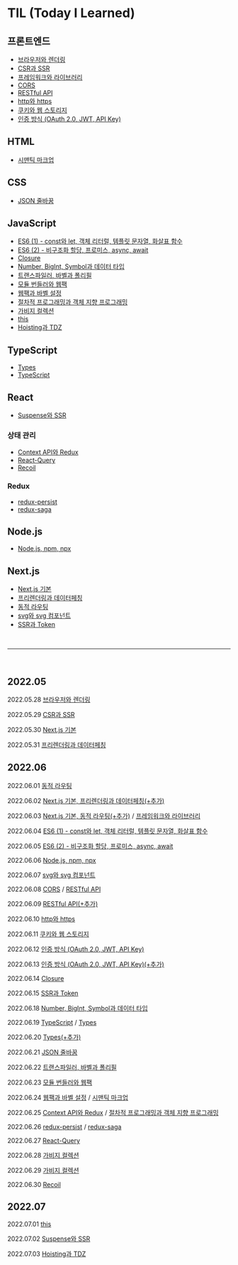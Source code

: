 # TIL (Today I Learned)

## 프론트엔드

- [브라우저와 렌더링](https://github.com/soonzero/TIL/blob/main/프론트엔드/브라우저와%20렌더링.md)
- [CSR과 SSR](https://github.com/soonzero/TIL/blob/main/프론트엔드/CSR과%20SSR.md)
- [프레임워크와 라이브러리](https://github.com/soonzero/TIL/blob/main/프론트엔드/프레임워크와%20라이브러리.md)
- [CORS](https://github.com/soonzero/TIL/blob/main/프론트엔드/CORS.md)
- [RESTful API](https://github.com/soonzero/TIL/blob/main/프론트엔드/RESTful%20API.md)
- [http와 https](https://github.com/soonzero/TIL/blob/main/프론트엔드/http와%20https.md)
- [쿠키와 웹 스토리지](https://github.com/soonzero/TIL/blob/main/프론트엔드/쿠키와%20웹%20스토리지.md)
- [인증 방식 (OAuth 2.0, JWT, API Key)](<https://github.com/soonzero/TIL/blob/main/프론트엔드/인증%20방식%20(OAuth%202.0,%20JWT,%20API%20Key).md>)

## HTML

- [시맨틱 마크업](https://github.com/soonzero/TIL/blob/main/HTML/시맨틱%20마크업.md)

## CSS

- [JSON 줄바꿈](https://github.com/soonzero/TIL/blob/main/CSS/JSON%20줄바꿈.md)

## JavaScript

- [ES6 (1) - const와 let, 객체 리터럴, 템플릿 문자열, 화살표 함수](<https://github.com/soonzero/TIL/blob/main/JS/ES6%20(1)%20-%20const와%20let%2C%20객체%20리터럴%2C%20템플릿%20문자열%2C%20화살표%20함수.md>)
- [ES6 (2) - 비구조화 할당, 프로미스, async, await](<https://github.com/soonzero/TIL/blob/main/JS/ES6%20(2)%20-%20비구조화%20할당%2C%20프로미스%2C%20async%2C%20await.md>)
- [Closure](https://github.com/soonzero/TIL/blob/main/JS/Closure.md)
- [Number, BigInt, Symbol과 데이터 타입](https://github.com/soonzero/TIL/blob/main/JS/Number,%20BigInt,%20Symbol과%20데이터%20타입.md)
- [트랜스파일러, 바벨과 폴리필](https://github.com/soonzero/TIL/blob/main/JS/트랜스파일러,%20바벨과%20폴리필.md)
- [모듈 번들러와 웹팩](https://github.com/soonzero/TIL/blob/main/JS/모듈%20번들러와%20웹팩.md)
- [웹팩과 바벨 설정](https://github.com/soonzero/TIL/blob/main/JS/웹팩과%20바벨%20설정.md)
- [절차적 프로그래밍과 객체 지향 프로그래밍](https://github.com/soonzero/TIL/blob/main/JS/절차적%20프로그래밍과%20객체%20지향%20프로그래밍.md)
- [가비지 컬렉션](https://github.com/soonzero/TIL/blob/main/JS/가비지%20컬렉션.md)
- [this](https://github.com/soonzero/TIL/blob/main/JS/this.md)
- [Hoisting과 TDZ](https://github.com/soonzero/TIL/blob/main/JS/Hoisting과%20TDZ.md)

## TypeScript

- [Types](https://github.com/soonzero/TIL/blob/main/TypeScript/Types.md)
- [TypeScript](https://github.com/soonzero/TIL/blob/main/TypeScript/TypeScript.md)

## React

- [Suspense와 SSR](https://github.com/soonzero/TIL/blob/main/React/Suspense와%20SSR.md)

### 상태 관리

- [Context API와 Redux](https://github.com/soonzero/TIL/blob/main/React/상태%20관리/Context%20API와%20Redux.md)
- [React-Query](https://github.com/soonzero/TIL/blob/main/React/상태%20관리/React-Query.md)
- [Recoil](https://github.com/soonzero/TIL/blob/main/React/상태%20관리/Recoil.md)

### Redux

- [redux-persist](https://github.com/soonzero/TIL/blob/main/React/redux/redux-persist.md)
- [redux-saga](https://github.com/soonzero/TIL/blob/main/React/redux/redux-saga.md)

## Node.js

- [Node.js, npm, npx](https://github.com/soonzero/TIL/blob/main/Node.js/Node.js%2C%20npm%2C%20npx.md)

## Next.js

- [Next.js 기본](https://github.com/soonzero/TIL/blob/main/Next.js/Next.js%20기본.md)
- [프리렌더링과 데이터페칭](https://github.com/soonzero/TIL/blob/main/Next.js/프리렌더링과%20데이터페칭.md)
- [동적 라우팅](https://github.com/soonzero/TIL/blob/main/Next.js/동적%20라우팅.md)
- [svg와 svg 컴포넌트](https://github.com/soonzero/TIL/blob/main/Next.js/svg와%20svg컴포넌트.md)
- [SSR과 Token](https://github.com/soonzero/TIL/blob/main/Next.js/SSR과%20Token.md)

<br />
<hr />
<br />

## 2022.05

2022.05.28 [브라우저와 렌더링](https://github.com/soonzero/TIL/blob/main/프론트엔드/브라우저와%20렌더링.md)

2022.05.29 [CSR과 SSR](https://github.com/soonzero/TIL/blob/main/프론트엔드/CSR과%20SSR.md)

2022.05.30 [Next.js 기본](https://github.com/soonzero/TIL/blob/main/Next.js/Next.js%20기본.md)

2022.05.31 [프리렌더링과 데이터페칭](https://github.com/soonzero/TIL/blob/main/Next.js/프리렌더링과%20데이터페칭.md)

## 2022.06

2022.06.01 [동적 라우팅](https://github.com/soonzero/TIL/blob/main/Next.js/동적%20라우팅.md)

2022.06.02 [Next.js 기본, 프리렌더링과 데이터페칭(+추가)](https://github.com/soonzero/TIL/commit/31258919c43457b47f5b840d7c1debd5fd3d84bd)

2022.06.03 [Next.js 기본, 동적 라우팅(+추가)](https://github.com/soonzero/TIL/commit/3832d1f406fb2a650595917ea622a75e21860381) / [프레임워크와 라이브러리](https://github.com/soonzero/TIL/blob/main/프론트엔드/프레임워크와%20라이브러리.md)

2022.06.04 [ES6 (1) - const와 let, 객체 리터럴, 템플릿 문자열, 화살표 함수](<https://github.com/soonzero/TIL/blob/main/JS/ES6%20(1)%20-%20const와%20let%2C%20객체%20리터럴%2C%20템플릿%20문자열%2C%20화살표%20함수.md>)

2022.06.05 [ES6 (2) - 비구조화 할당, 프로미스, async, await](<https://github.com/soonzero/TIL/blob/main/JS/ES6%20(2)%20-%20비구조화%20할당%2C%20프로미스%2C%20async%2C%20await.md>)

2022.06.06 [Node.js, npm, npx](https://github.com/soonzero/TIL/blob/main/Node.js/Node.js%2C%20npm%2C%20npx.md)

2022.06.07 [svg와 svg 컴포넌트](https://github.com/soonzero/TIL/blob/main/Next.js/svg와%20svg컴포넌트.md)

2022.06.08 [CORS](https://github.com/soonzero/TIL/blob/main/프론트엔드/CORS.md) / [RESTful API](https://github.com/soonzero/TIL/blob/main/프론트엔드/RESTful%20API.md)

2022.06.09 [RESTful API(+추가)](https://github.com/soonzero/TIL/blob/main/프론트엔드/RESTful%20API.md)

2022.06.10 [http와 https](https://github.com/soonzero/TIL/blob/main/프론트엔드/http와%20https.md)

2022.06.11 [쿠키와 웹 스토리지](https://github.com/soonzero/TIL/blob/main/프론트엔드/쿠키와%20웹%20스토리지.md)

2022.06.12 [인증 방식 (OAuth 2.0, JWT, API Key)](<https://github.com/soonzero/TIL/blob/main/프론트엔드/인증%20방식%20(OAuth%202.0,%20JWT,%20API%20Key).md>)

2022.06.13 [인증 방식 (OAuth 2.0, JWT, API Key)(+추가)](<https://github.com/soonzero/TIL/blob/main/프론트엔드/인증%20방식%20(OAuth%202.0,%20JWT,%20API%20Key).md>)

2022.06.14 [Closure](https://github.com/soonzero/TIL/blob/main/JS/Closure.md)

2022.06.15 [SSR과 Token](https://github.com/soonzero/TIL/blob/main/Next.js/SSR과%20Token.md)

2022.06.18 [Number, BigInt, Symbol과 데이터 타입](https://github.com/soonzero/TIL/blob/main/JS/Number,%20BigInt,%20Symbol과%20데이터%20타입.md)

2022.06.19 [TypeScript](https://github.com/soonzero/TIL/blob/main/TypeScript/TypeScript.md) / [Types](https://github.com/soonzero/TIL/blob/main/TypeScript/Types.md)

2022.06.20 [Types(+추가)](https://github.com/soonzero/TIL/blob/main/TypeScript/Types.md)

2022.06.21 [JSON 줄바꿈](https://github.com/soonzero/TIL/blob/main/CSS/JSON%20줄바꿈.md)

2022.06.22 [트랜스파일러, 바벨과 폴리필](https://github.com/soonzero/TIL/blob/main/JS/트랜스파일러,%20바벨과%20폴리필.md)

2022.06.23 [모듈 번들러와 웹팩](https://github.com/soonzero/TIL/blob/main/JS/모듈%20번들러와%20웹팩.md)

2022.06.24 [웹팩과 바벨 설정](https://github.com/soonzero/TIL/blob/main/JS/웹팩과%20바벨%20설정.md) / [시맨틱 마크업](https://github.com/soonzero/TIL/blob/main/HTML/시맨틱%20마크업.md)

2022.06.25 [Context API와 Redux](https://github.com/soonzero/TIL/blob/main/React/상태%20관리/Context%20API와%20Redux.md) / [절차적 프로그래밍과 객체 지향 프로그래밍](https://github.com/soonzero/TIL/blob/main/JS/절차적%20프로그래밍과%20객체%20지향%20프로그래밍.md)

2022.06.26 [redux-persist](https://github.com/soonzero/TIL/blob/main/React/redux/redux-persist.md) / [redux-saga](https://github.com/soonzero/TIL/blob/main/React/redux/redux-saga.md)

2022.06.27 [React-Query](https://github.com/soonzero/TIL/blob/main/React/상태%20관리/React-Query.md)

2022.06.28 [가비지 컬렉션](https://github.com/soonzero/TIL/blob/main/JS/가비지%20컬렉션.md)

2022.06.29 [가비지 컬렉션](https://github.com/soonzero/TIL/blob/main/JS/가비지%20컬렉션.md)

2022.06.30 [Recoil](https://github.com/soonzero/TIL/blob/main/React/상태%20관리/Recoil.md)

## 2022.07

2022.07.01 [this](https://github.com/soonzero/TIL/blob/main/JS/this.md)

2022.07.02 [Suspense와 SSR](https://github.com/soonzero/TIL/blob/main/React/Suspense와%20SSR.md)

2022.07.03 [Hoisting과 TDZ](https://github.com/soonzero/TIL/blob/main/JS/Hoisting과%20TDZ.md)
